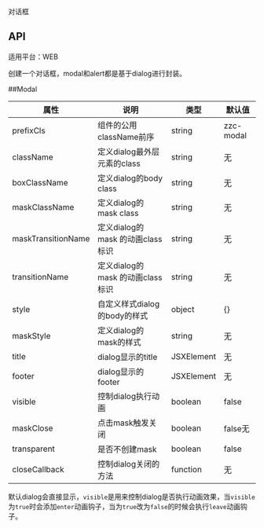 对话框

## API

适用平台：WEB

创建一个对话框，modal和alert都是基于dialog进行封装。

##Modal

| 属性               | 说明                             | 类型       | 默认值    |
| ------------------ | -------------------------------- | ---------- | --------- |
| prefixCls          | 组件的公用className前序          | string     | zzc-modal |
| className          | 定义dialog最外层元素的class      | string     | 无        |
| boxClassName       | 定义dialog的body class           | string     | 无        |
| maskClassName      | 定义dialog的mask class           | string     | 无        |
| maskTransitionName | 定义dialog的mask 的动画class标识 | string     | 无        |
| transitionName     | 定义dialog的mask 的动画class标识 | string     | 无        |
| style              | 自定义样式dialog的body的样式     | object     | {}        |
| maskStyle          | 定义dialog的mask的样式           | string     | 无        |
| title              | dialog显示的title                | JSXElement | 无        |
| footer             | dialog显示的footer               | JSXElement | 无        |
| visible            | 控制dialog执行动画               | boolean    |false        |
| maskClose          | 点击mask触发关闭                 | boolean    |false无        |
| transparent        | 是否不创建mask                   | boolean    | false     |
| closeCallback      | 控制dialog关闭的方法             | function   | 无        |

默认dialog会直接显示，`visible`是用来控制dialog是否执行动画效果，当`visible`为`true`时会添加`enter`动画钩子，当为`true`改为`false`的时候会执行`leave`动画钩子。


